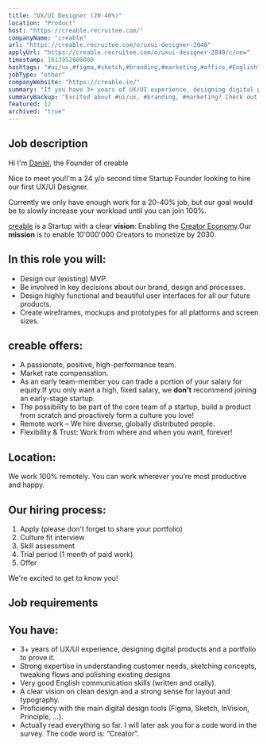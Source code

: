 ```yaml
---
title: "UX/UI Designer (20-40%)"
location: "Product"
host: "https://creable.recruitee.com/"
companyName: "creable"
url: "https://creable.recruitee.com/o/uxui-designer-2040"
applyUrl: "https://creable.recruitee.com/o/uxui-designer-2040/c/new"
timestamp: 1613952000000
hashtags: "#ui/ux,#figma,#sketch,#branding,#marketing,#office,#English"
jobType: "other"
companyWebsite: "https://creable.io/"
summary: "If you have 3+ years of UX/UI experience, designing digital products and a portfolio to prove it, Creable is looking for someone with your knowledge."
summaryBackup: "Excited about #ui/ux, #branding, #marketing? Check out this job post!"
featured: 12
archived: "true"
---
```


## Job description

Hi I'm [Daniel](https://www.linkedin.com/in/daniel-koss-286645127/), the Founder of creable

Nice to meet you!I'm a 24 y/o second time Startup Founder looking to hire our first UX/UI Designer.

Currently we only have enough work for a 20-40% job, but our goal would be to slowly increase your workload until you can join 100%.

[creable](https://creable.io/) is a Startup with a clear **vision**: Enabling the [Creator Economy](https://hugo.pm/mapping-the-creator-economy/).Our **mission** is to enable 10'000'000 Creators to monetize by 2030.

## In this role you will:

*   Design our (existing) MVP.
*   Be involved in key decisions about our brand, design and processes.
*   Design highly functional and beautiful user interfaces for all our future products.
*   Create wireframes, mockups and prototypes for all platforms and screen sizes.

## creable offers:

*   A passionate, positive, high-performance team.
*   Market rate compensation.
*   As an early team-member you can trade a portion of your salary for equity.If you only want a high, fixed salary, we **don't** recommend joining an early-stage startup.
*   The possibility to be part of the core team of a startup, build a product from scratch and proactively form a culture you love!
*   Remote work – We hire diverse, globally distributed people.
*   Flexibility & Trust: Work from where and when you want, forever!

## Location:

We work 100% remotely. You can work wherever you’re most productive and happy.

## Our hiring process:

1.  Apply (please don't forget to share your portfolio)
2.  Culture fit interview
3.  Skill assessment
4.  Trial period (1 month of paid work)
5.  Offer

We're excited to get to know you!

## Job requirements

## You have:

*   3+ years of UX/UI experience, designing digital products and a portfolio to prove it.
*   Strong expertise in understanding customer needs, sketching concepts, tweaking flows and polishing existing designs
*   Very good English communication skills (written and orally).
*   A clear vision on clean design and a strong sense for layout and typography.
*   Proficiency with the main digital design tools (Figma, Sketch, InVision, Principle, ...).
*   Actually read everything so far. I will later ask you for a code word in the survey. The code word is: “Creator”.
